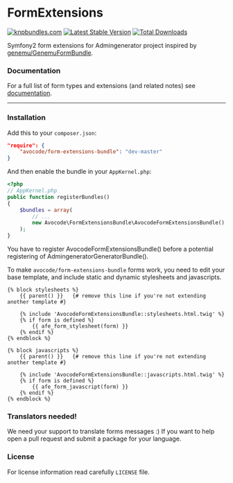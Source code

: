 FormExtensions
==============

[![knpbundles.com](http://knpbundles.com/loostro/FormExtensions/badge)](http://knpbundles.com/loostro/FormExtensions)
[![Latest Stable Version](https://poser.pugx.org/avocode/form-extensions-bundle/v/stable.png)](https://packagist.org/packages/avocode/form-extensions-bundle)
[![Total Downloads](https://poser.pugx.org/avocode/form-extensions-bundle/downloads.png)](https://packagist.org/packages/avocode/form-extensions-bundle)

Symfony2 form extensions for Admingenerator project inspired by 
[genemu/GenemuFormBundle](https://github.com/genemu/GenemuFormBundle).

### Documentation

For a full list of form types and extensions (and related notes)
see [documentation](Resources/doc/documentation.md).

--------------

### Installation

Add this to your `composer.json`:

```json
"require": {
    "avocode/form-extensions-bundle": "dev-master"
}
```

And then enable the bundle in your `AppKernel.php`:

```php
<?php
// AppKernel.php
public function registerBundles()
{
    $bundles = array(
        // ...
        new Avocode\FormExtensionsBundle\AvocodeFormExtensionsBundle(),
    );
}
```

You have to register AvocodeFormExtensionsBundle() before a potential registering of AdmingeneratorGeneratorBundle().

To make `avocode/form-extensions-bundle` forms work, you need to edit your base 
template, and include static and dynamic stylesheets and javascripts. 

```html+django
{% block stylesheets %}
    {{ parent() }}   {# remove this line if you're not extending another template #}

    {% include 'AvocodeFormExtensionsBundle::stylesheets.html.twig' %}
    {% if form is defined %}
        {{ afe_form_stylesheet(form) }}
    {% endif %}
{% endblock %}

{% block javascripts %}
    {{ parent() }}   {# remove this line if you're not extending another template #}

    {% include 'AvocodeFormExtensionsBundle::javascripts.html.twig' %}
    {% if form is defined %}
        {{ afe_form_javascript(form) }}
    {% endif %}
{% endblock %}
```

### Translators needed!

We need your support to translate forms messages :) 
If you want to help open a pull request and submit a package for your language.

### License

For license information read carefully `LICENSE` file. 
